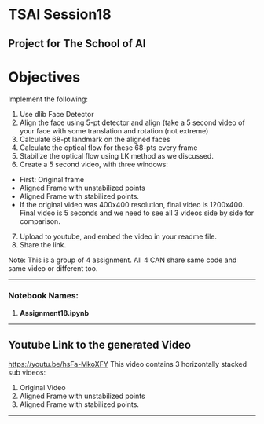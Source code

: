 # TSAI Session18

Project for The School of AI
---------------------------------------------------------------------------------------

# Objectives

Implement the following:
1. Use dlib Face Detector 
2. Align the face using 5-pt detector and align (take a 5 second video of your face with some translation and rotation (not extreme)
3. Calculate 68-pt landmark on the aligned faces
4. Calculate the optical flow for these 68-pts every frame
5. Stabilize the optical flow using LK method as we discussed. 
6. Create a 5 second video, with three windows:
  * First: Original frame
  * Aligned Frame with unstabilized points
  * Aligned Frame with stabilized points. 
  * If the original video was 400x400 resolution, final video is 1200x400. Final video is 5 seconds and we need to see all 3 videos side by side for comparison. 
7. Upload to youtube, and embed the video in your readme file. 
8. Share the link. 

Note: This is a group of 4 assignment. All 4 CAN share same code and same video or different too. 

--------------------------------------------------------------------------------------


### Notebook Names: 
1. **Assignment18.ipynb**

--------------------------------------------------------------------------------------

## Youtube Link to the generated Video
https://youtu.be/hsFa-MkoXFY
This video contains 3 horizontally stacked sub videos:
1. Original Video 
2. Aligned Frame with unstabilized points 
3. Aligned Frame with stabilized points.

--------------------------------------------------------------------------------------